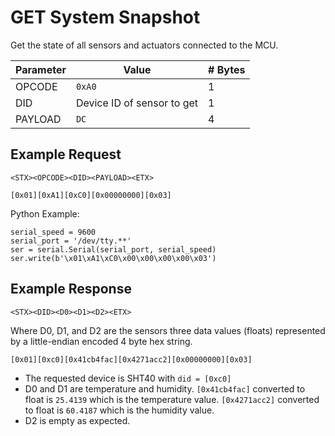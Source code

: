 # GET System Snapshot

Get the state of all sensors and actuators connected to the MCU.

| Parameter | Value | # Bytes |
|-----------|-------|-------|
| OPCODE | `0xA0` | 1 |
| DID | Device ID of sensor to get | 1 |
| PAYLOAD | `DC` | 4 |

## Example Request

```
<STX><OPCODE><DID><PAYLOAD><ETX>
```

```
[0x01][0xA1][0xC0][0x00000000][0x03]
```

Python Example:

```
serial_speed = 9600
serial_port = '/dev/tty.**'
ser = serial.Serial(serial_port, serial_speed)
ser.write(b'\x01\xA1\xC0\x00\x00\x00\x00\x03')
```

## Example Response

```
<STX><DID><D0><D1><D2><ETX>
```

Where D0, D1, and D2 are the sensors three data values (floats) represented by a little-endian encoded 4 byte hex string.

```
[0x01][0xc0][0x41cb4fac][0x4271acc2][0x00000000][0x03]
```

* The requested device is SHT40 with `did = [0xc0]`
* D0 and D1 are temperature and humidity. `[0x41cb4fac]` converted to float is `25.4139` which is the temperature value. `[0x4271acc2]` converted to float is `60.4187` which is the humidity value.
* D2 is empty as expected.